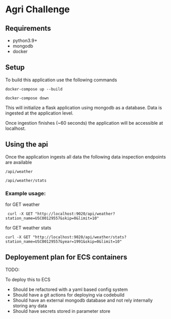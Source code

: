 # Agri Challenge

## Requirements

- python3.9+
- mongodb
- docker

## Setup

To build this application use the following commands

```commandline
docker-compose up --build
```

```commandline
docker-compose down
```

This will initialize a flask application using mongodb as a database.
Data is ingested at the application level.

Once ingestion finishes (~60 seconds) the application will be accessible at localhost.



## Using the api

Once the application ingests all data the following data inspection endpoints are available

```commandline
/api/weather
```

```commandline
/api/weather/stats
```

### Example usage:

for GET weather

```commandline
 curl -X GET "http://localhost:9020/api/weather?station_name=USC00129557&skip=0&limit=10" 
```

for GET weather stats

```commandline
curl -X GET "http://localhost:9020/api/weather/stats?station_name=USC00129557&year=1991&skip=0&limit=10"
```

## Deployement plan for ECS containers

TODO:

To deploy this to ECS

- Should be refactored with a yaml based config system
- Should have a git actions for deploying via codebuild
- Should have an external mongodb database and not rely internally storing any data
- Should have secrets stored in parameter store
